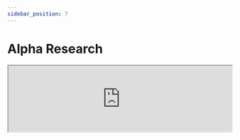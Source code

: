 ```yaml
---
sidebar_position: 7
---
```


# Alpha Research

<center>
    <iframe width="100%" style={{"aspect-ratio": "16 / 9"}} allow="fullscreen;" src="https://www.youtube.com/embed/1_7k8sMM5yY?rel=0" />
</center>

For practical details on Alpha Research please refer to [our blog post](https://blog.deltaray.io/alpha-research-with-mesosim)
